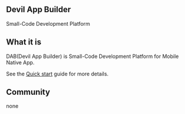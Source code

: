 ## Devil App Builder

Small-Code Development Platform

## What it is

DAB(Devil App Builder) is Small-Code Development Platform for Mobile Native App.

See the [Quick start](quickstart.md) guide for more details.

## Community

none
